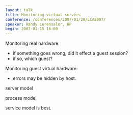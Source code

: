 ```yaml
---
layout: talk
title: Monitoring virtual servers
conference: /conferences/2007/01/20/LCA2007/
speaker: Randy Lerensalor, HP
begin: 2007-01-15 16:00
---
```

Monitoring real hardware:

* if something goes wrong, did it effect a guest session?
* if so, which guest?

Monitoring guest virtual hardware:

* errors may be hidden by host.

server model

process model

service model is best.
